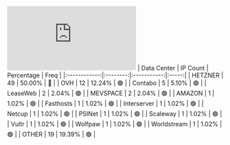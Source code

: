 ![Diagramm](https://github.com/obajay/StateSync-snapshots/blob/main/Projects/Jackal/1/README.md)
| Data Center | IP Count | Percentage | Freq |
|:------------:|:--------:|:-----------:|:-----:|
| HETZNER | 49 | 50.00% | 🔴 |
| OVH | 12 | 12.24% | 🟢 |
| Contabo | 5 | 5.10% | 🟢 |
| LeaseWeb | 2 | 2.04% | 🟢 |
| MEVSPACE | 2 | 2.04% | 🟢 |
| AMAZON | 1 | 1.02% | 🟢 |
| Fasthosts | 1 | 1.02% | 🟢 |
| Interserver | 1 | 1.02% | 🟢 |
| Netcup | 1 | 1.02% | 🟢 |
| PSINet | 1 | 1.02% | 🟢 |
| Scaleway | 1 | 1.02% | 🟢 |
| Vultr | 1 | 1.02% | 🟢 |
| Wolfpaw | 1 | 1.02% | 🟢 |
| Worldstream | 1 | 1.02% | 🟢 |
| OTHER | 19 | 19.39% | 🟢 |